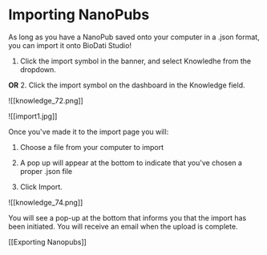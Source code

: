 # Importing NanoPubs

As long as you have a NanoPub saved onto your computer in a .json format, you can import it onto BioDati Studio!

1.  Click the import symbol in the banner, and select Knowledhe from the dropdown.

**OR**
2.  Click the import symbol on the dashboard in the Knowledge field.

![[knowledge_72.png]]

![[import1.jpg]]

Once you've made it to the import page you will:

1.  Choose a file from your computer to import

2.  A pop up will appear at the bottom to indicate that you've chosen a proper .json file

3.  Click Import.

![[knowledge_74.png]]

   You will see a pop-up at the bottom that informs you that the import has been initiated. You will receive an email when the upload is complete.


[[Exporting Nanopubs]]
